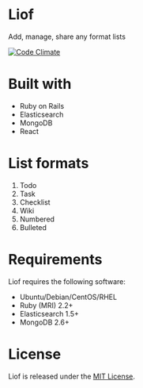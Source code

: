 # Liof
Add, manage, share any format lists

[![Code Climate](https://codeclimate.com/github/liof-io/liof/badges/gpa.svg)](https://codeclimate.com/github/liof-io/liof)

# Built with
- Ruby on Rails
- Elasticsearch
- MongoDB
- React

# List formats
1. Todo
2. Task
3. Checklist
4. Wiki
5. Numbered
6. Bulleted

# Requirements
Liof requires the following software:

- Ubuntu/Debian/CentOS/RHEL
- Ruby (MRI) 2.2+
- Elasticsearch 1.5+
- MongoDB 2.6+

# License
Liof is released under the [MIT License](http://www.opensource.org/licenses/MIT).
